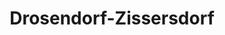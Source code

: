 ---
title: Drosendorf-Zissersdorf
url: /drosendorf-zissersdorf/
latitude: 48.868
longitude: 15.62
---